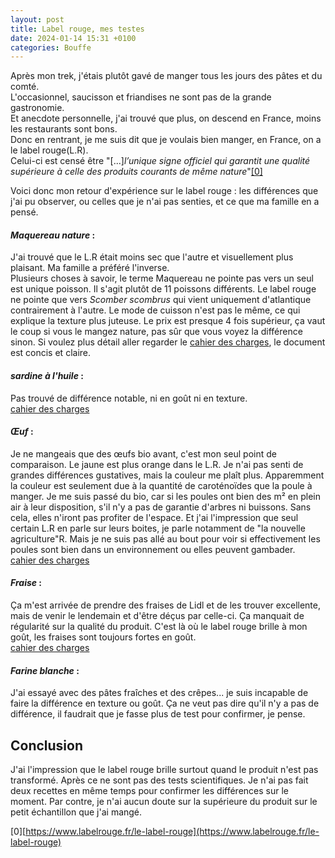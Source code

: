 ```yaml
---
layout: post
title: Label rouge, mes testes
date: 2024-01-14 15:31 +0100
categories: Bouffe
---
```



Après mon trek, j'étais plutôt gavé de manger tous les jours des pâtes et du comté.<br>
L'occasionnel, saucisson et friandises ne sont pas de la grande gastronomie.<br>
Et anecdote personnelle, j'ai trouvé que plus, on descend en France, moins les restaurants sont bons.<br>
Donc en rentrant, je me suis dit que je voulais bien manger, en France, on a le label rouge(L.R).<br>
Celui-ci est censé être "[...]_l’unique signe officiel qui garantit une qualité supérieure à celle des produits courants de même nature_"[[0]](https://www.labelrouge.fr/le-label-rouge)


Voici donc mon retour d'expérience sur le label rouge : les différences que j'ai pu observer, ou celles que je n'ai pas senties, et ce que ma famille en a pensé.


#### *Maquereau nature* :
 J'ai trouvé que le L.R était moins sec que l'autre et visuellement plus plaisant.
 Ma famille a préféré l'inverse.<br>
 Plusieurs choses à savoir, le terme Maquereau ne pointe pas vers un seul est unique poisson. Il s'agit plutôt de 11 poissons différents.
 Le label rouge ne pointe que vers _Scomber scombrus_ qui vient uniquement d'atlantique contrairement à l'autre.
 Le mode de cuisson n'est pas le même, ce qui explique la texture plus juteuse.
 Le prix est presque 4 fois supérieur, ça vaut le coup si vous le mangez nature, pas sûr que vous voyez la différence sinon.
 Si voulez plus détail aller regarder le [cahier des charges](https://info.agriculture.gouv.fr/gedei/site/bo-agri/document_administratif-811a179d-c3ba-483f-8e5e-6ed922871334/telechargement), le document est concis et claire.


#### *sardine à l'huile* :
  Pas trouvé de différence notable, ni en goût ni en texture.<br>
  [cahier des charges](https://info.agriculture.gouv.fr/gedei/site/bo-agri/document_administratif-61ea8a97-5bcc-4662-93d4-779c817ec73b/telechargement)


#### *Œuf* :
  Je ne mangeais que des œufs bio avant, c'est mon seul point de comparaison.
  Le jaune est plus orange dans le L.R. Je n'ai pas senti de grandes différences gustatives, mais la couleur me plaît plus.
  Apparemment la couleur est seulement due à la quantité de caroténoïdes que la poule à manger.
  Je me suis passé du bio, car si les poules ont bien des m² en plein air à leur disposition, s'il n'y a pas de garantie d'arbres ni buissons. Sans cela, elles n'iront pas profiter de l'espace.
  Et j'ai l'impression que seul certain L.R en parle sur leurs boites, je parle notamment de "la nouvelle agriculture"R. Mais je ne suis pas allé au bout pour voir si effectivement les poules sont bien dans un environnement ou elles peuvent gambader.<br>
  [cahier des charges](https://info.agriculture.gouv.fr/gedei/site/bo-agri/document_administratif-bb666855-daad-4d68-a56b-e4f8d9328e51/telechargement)


#### *Fraise* :
  Ça m'est arrivée de prendre des fraises de Lidl et de les trouver excellente, mais de venir le lendemain et d'être déçus par celle-ci. Ça manquait de régularité sur la qualité
  du produit. C'est là où le label rouge brille à mon goût, les fraises sont toujours fortes en goût.<br>
  [cahier des charges](https://info.agriculture.gouv.fr/gedei/site/bo-agri/document_administratif-38b4aa76-5a5d-4397-8a03-2e0d36c94eef/telechargement)


#### *Farine blanche* :
  J'ai essayé avec des pâtes fraîches et des crêpes... je suis incapable de faire la différence en texture ou goût.
  Ça ne veut pas dire qu'il n'y a pas de différence, il faudrait que je fasse plus de test pour confirmer, je pense.


## Conclusion
 J'ai l'impression que le label rouge brille surtout quand le produit n'est pas transformé. Après ce ne sont pas des tests scientifiques. Je n'ai pas fait deux recettes en même temps pour confirmer les différences sur le moment. Par contre, je n'ai aucun doute sur la supérieure du produit sur le petit échantillon que j'ai mangé.


[0][https://www.labelrouge.fr/le-label-rouge](https://www.labelrouge.fr/le-label-rouge)